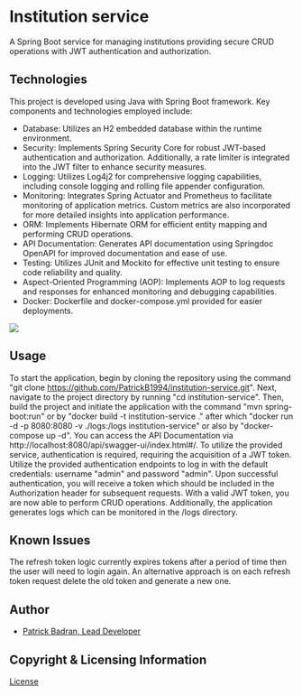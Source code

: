 # Institution service

A Spring Boot service for managing institutions providing secure CRUD operations with JWT authentication and authorization.

## Technologies

This project is developed using Java with Spring Boot framework. Key components and technologies employed include:

* Database: Utilizes an H2 embedded database within the runtime environment.
* Security: Implements Spring Security Core for robust JWT-based authentication and authorization. Additionally, a rate limiter is integrated into the
  JWT filter to enhance security measures.
* Logging: Utilizes Log4j2 for comprehensive logging capabilities, including console logging and rolling file appender configuration.
* Monitoring: Integrates Spring Actuator and Prometheus to facilitate monitoring of application metrics. Custom metrics are also incorporated for more
  detailed insights into application performance.
* ORM: Implements Hibernate ORM for efficient entity mapping and performing CRUD operations.
* API Documentation: Generates API documentation using Springdoc OpenAPI for improved documentation and ease of use.
* Testing: Utilizes JUnit and Mockito for effective unit testing to ensure code reliability and quality.
* Aspect-Oriented Programming (AOP): Implements AOP to log requests and responses for enhanced monitoring and debugging capabilities.
* Docker: Dockerfile and docker-compose.yml provided for easier deployments.

<img src="https://img.shields.io/badge/Language-Java-orange.svg">

## Usage

To start the application, begin by cloning the repository using the command "git clone https://github.com/PatrickB1994/institution-service.git". Next,
navigate to the project directory by running "cd institution-service". Then, build the project and initiate the application with the command "mvn
spring-boot:run" or by "docker build -t institution-service ." after which "docker run -d -p 8080:8080 -v ./logs:/logs institution-service" or also
by "docker-compose up -d". You can access the API Documentation via http://localhost:8080/api/swagger-ui/index.html#/. To utilize the provided
service, authentication is required, requiring the acquisition of a JWT token. Utilize the provided authentication endpoints to log in with the
default credentials: username "admin" and password "admin". Upon successful authentication, you will receive a token which should be included in the
Authorization header for subsequent requests. With a valid JWT token, you are now able to perform CRUD operations. Additionally, the application
generates logs which can be monitored in the /logs directory.

## Known Issues

The refresh token logic currently expires tokens after a period of time then the user will need to login again. An alternative approach is on each
refresh token request delete the old token and generate a new one.

## Author

- [Patrick Badran, Lead Developer](https://github.com/PatrickB1994)

## Copyright & Licensing Information

[License](https://www.apache.org/licenses/LICENSE-2.0.txt)
